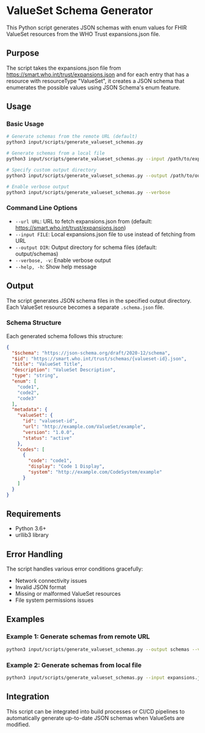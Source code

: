 # ValueSet Schema Generator

This Python script generates JSON schemas with enum values for FHIR ValueSet resources from the WHO Trust expansions.json file.

## Purpose

The script takes the expansions.json file from https://smart.who.int/trust/expansions.json and for each entry that has a resource with resourceType "ValueSet", it creates a JSON schema that enumerates the possible values using JSON Schema's enum feature.

## Usage

### Basic Usage

```bash
# Generate schemas from the remote URL (default)
python3 input/scripts/generate_valueset_schemas.py

# Generate schemas from a local file
python3 input/scripts/generate_valueset_schemas.py --input /path/to/expansions.json

# Specify custom output directory
python3 input/scripts/generate_valueset_schemas.py --output /path/to/output/dir

# Enable verbose output
python3 input/scripts/generate_valueset_schemas.py --verbose
```

### Command Line Options

- `--url URL`: URL to fetch expansions.json from (default: https://smart.who.int/trust/expansions.json)
- `--input FILE`: Local expansions.json file to use instead of fetching from URL  
- `--output DIR`: Output directory for schema files (default: output/schemas)
- `--verbose, -v`: Enable verbose output
- `--help, -h`: Show help message

## Output

The script generates JSON schema files in the specified output directory. Each ValueSet resource becomes a separate `.schema.json` file.

### Schema Structure

Each generated schema follows this structure:

```json
{
  "$schema": "https://json-schema.org/draft/2020-12/schema",
  "$id": "https://smart.who.int/trust/schemas/{valueset-id}.json",
  "title": "ValueSet Title",
  "description": "ValueSet Description", 
  "type": "string",
  "enum": [
    "code1",
    "code2",
    "code3"
  ],
  "metadata": {
    "valueSet": {
      "id": "valueset-id",
      "url": "http://example.com/ValueSet/example",
      "version": "1.0.0",
      "status": "active"
    },
    "codes": [
      {
        "code": "code1",
        "display": "Code 1 Display",
        "system": "http://example.com/CodeSystem/example"
      }
    ]
  }
}
```

## Requirements

- Python 3.6+
- urllib3 library

## Error Handling

The script handles various error conditions gracefully:

- Network connectivity issues
- Invalid JSON format
- Missing or malformed ValueSet resources
- File system permissions issues

## Examples

### Example 1: Generate schemas from remote URL

```bash
python3 input/scripts/generate_valueset_schemas.py --output schemas --verbose
```

### Example 2: Generate schemas from local file

```bash
python3 input/scripts/generate_valueset_schemas.py --input expansions.json --output schemas
```

## Integration

This script can be integrated into build processes or CI/CD pipelines to automatically generate up-to-date JSON schemas when ValueSets are modified.